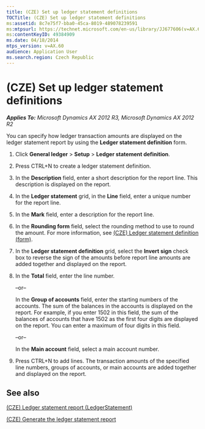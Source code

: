 ```yaml
---
title: (CZE) Set up ledger statement definitions
TOCTitle: (CZE) Set up ledger statement definitions
ms:assetid: 8c7e75f7-bba0-45ca-8019-489078239591
ms:mtpsurl: https://technet.microsoft.com/en-us/library/JJ677606(v=AX.60)
ms:contentKeyID: 49384909
ms.date: 04/18/2014
mtps_version: v=AX.60
audience: Application User
ms.search.region: Czech Republic
---
```


# (CZE) Set up ledger statement definitions 


_**Applies To:** Microsoft Dynamics AX 2012 R3, Microsoft Dynamics AX 2012 R2_

You can specify how ledger transaction amounts are displayed on the ledger statement report by using the **Ledger statement definition** form.

1.  Click **General ledger** \> **Setup** \> **Ledger statement definition**.

2.  Press CTRL+N to create a ledger statement definition.

3.  In the **Description** field, enter a short description for the report line. This description is displayed on the report.

4.  In the **Ledger statement** grid, in the **Line** field, enter a unique number for the report line.

5.  In the **Mark** field, enter a description for the report line.

6.  In the **Rounding form** field, select the rounding method to use to round the amount. For more information, see [(CZE) Ledger statement definition (form)](https://technet.microsoft.com/en-us/library/jj710663\(v=ax.60\)).

7.  In the **Ledger statement definition** grid, select the **Invert sign** check box to reverse the sign of the amounts before report line amounts are added together and displayed on the report.

8.  In the **Total** field, enter the line number.
    
    –or–
    
    In the **Group of accounts** field, enter the starting numbers of the accounts. The sum of the balances in the accounts is displayed on the report. For example, if you enter 1502 in this field, the sum of the balances of accounts that have 1502 as the first four digits are displayed on the report. You can enter a maximum of four digits in this field.
    
    –or–
    
    In the **Main account** field, select a main account number.

9.  Press CTRL+N to add lines. The transaction amounts of the specified line numbers, groups of accounts, or main accounts are added together and displayed on the report.

## See also

[(CZE) Ledger statement report (LedgerStatement)](cze-ledger-statement-report-ledgerstatement.md)

[(CZE) Generate the ledger statement report](cze-generate-the-ledger-statement-report.md)

  


